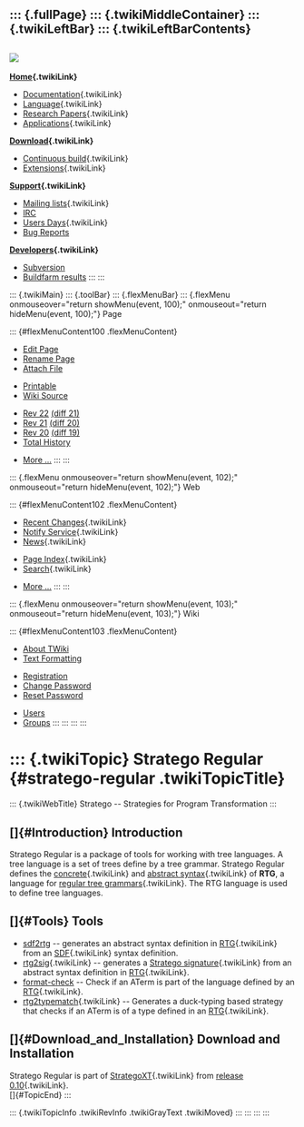 ::: {.fullPage}
::: {.twikiMiddleContainer}
::: {.twikiLeftBar}
::: {.twikiLeftBarContents}
  ----------------------------------------------------------------------------------
  [![](../pub/Stratego/StrategoLogo/StrategoLogoTextlessWhite-100px.png)](WebHome)
  ----------------------------------------------------------------------------------

**[Home](WebHome){.twikiLink}**

-   [Documentation](StrategoDocumentation){.twikiLink}
-   [Language](StrategoLanguage){.twikiLink}
-   [Research Papers](StrategoPublications){.twikiLink}
-   [Applications](StrategoApplication){.twikiLink}

**[Download](StrategoDownload){.twikiLink}**

-   [Continuous build](ContinuousBuild){.twikiLink}
-   [Extensions](AdditionalPackageDownload){.twikiLink}

**[Support](StrategoSupport){.twikiLink}**

-   [Mailing lists](MailingList){.twikiLink}
-   [IRC](irc://irc.freenode.net/#stratego)
-   [Users Days](StrategoUsersDay){.twikiLink}
-   [Bug Reports](http://yellowgrass.org/project/StrategoXT)

**[Developers](StrategoDev){.twikiLink}**

-   [Subversion](https://svn.strategoxt.org/repos/StrategoXT/strategoxt/trunk)
-   [Buildfarm
    results](http://hydra.nixos.org/jobset/strategoxt/strategoxt-release/all)
:::
:::

::: {.twikiMain}
::: {.toolBar}
::: {.flexMenuBar}
::: {.flexMenu onmouseover="return showMenu(event, 100);" onmouseout="return hideMenu(event, 100);"}
Page

::: {#flexMenuContent100 .flexMenuContent}
-   [Edit
    Page](http://www.program-transformation.org/edit/Stratego/StrategoRegular?t=1536825679)
-   [Rename
    Page](http://www.program-transformation.org/rename/Stratego/StrategoRegular)
-   [Attach
    File](http://www.program-transformation.org/attach/Stratego/StrategoRegular)

<!-- -->

-   [Printable](http://www.program-transformation.org/view/Stratego/StrategoRegular?skin=print.pattern)
-   [Wiki
    Source](http://www.program-transformation.org/view/Stratego/StrategoRegular?skin=text&raw=on&contenttype=text/plain)

<!-- -->

-   [Rev
    22](http://www.program-transformation.org/view/Stratego/StrategoRegular?rev=1.22)
    [(diff 21)](http://www.program-transformation.org/rdiff/Stratego/StrategoRegular?rev1=1.22&rev2=1.21)
-   [Rev
    21](http://www.program-transformation.org/view/Stratego/StrategoRegular?rev=1.21)
    [(diff 20)](http://www.program-transformation.org/rdiff/Stratego/StrategoRegular?rev1=1.21&rev2=1.20)
-   [Rev
    20](http://www.program-transformation.org/view/Stratego/StrategoRegular?rev=1.20)
    [(diff 19)](http://www.program-transformation.org/rdiff/Stratego/StrategoRegular?rev1=1.20&rev2=1.19)
-   [Total
    History](http://www.program-transformation.org/rdiff/Stratego/StrategoRegular)

<!-- -->

-   [More
    \...](http://www.program-transformation.org/oops/Stratego/StrategoRegular?template=oopsmore&param1=1.22&param2=1.22)
:::
:::

::: {.flexMenu onmouseover="return showMenu(event, 102);" onmouseout="return hideMenu(event, 102);"}
Web

::: {#flexMenuContent102 .flexMenuContent}
-   [Recent Changes](WebChanges){.twikiLink}
-   [Notify Service](WebNotify){.twikiLink}
-   [News](WebNews){.twikiLink}

<!-- -->

-   [Page Index](WebIndex){.twikiLink}
-   [Search](WebSearch){.twikiLink}

<!-- -->

-   [More
    \...](http://www.program-transformation.org/oops/Stratego/StrategoRegular?template=oopsmore&param1=1.22&param2=1.22)
:::
:::

::: {.flexMenu onmouseover="return showMenu(event, 103);" onmouseout="return hideMenu(event, 103);"}
Wiki

::: {#flexMenuContent103 .flexMenuContent}
-   [About
    TWiki](http://www.program-transformation.org/view/TWiki/WebHome)
-   [Text
    Formatting](http://www.program-transformation.org/view/TWiki/TextFormattingRules)

<!-- -->

-   [Registration](http://www.program-transformation.org/view/TWiki/TWikiRegistration)
-   [Change
    Password](http://www.program-transformation.org/view/TWiki/ChangePassword)
-   [Reset
    Password](http://www.program-transformation.org/view/TWiki/ResetPassword)

<!-- -->

-   [Users](http://www.program-transformation.org/view/Main/TWikiUsers)
-   [Groups](http://www.program-transformation.org/view/Main/TWikiGroups)
:::
:::
:::
:::

::: {.twikiTopic}
Stratego Regular {#stratego-regular .twikiTopicTitle}
================

::: {.twikiWebTitle}
Stratego \-- Strategies for Program Transformation
:::

[]{#Introduction} Introduction
------------------------------

Stratego Regular is a package of tools for working with tree languages.
A tree language is a set of trees define by a tree grammar. Stratego
Regular defines the [concrete](ConcreteSyntax){.twikiLink} and [abstract
syntax](AbstractSyntax){.twikiLink} of **RTG**, a language for [regular
tree grammars](RegularTreeGrammar){.twikiLink}. The RTG language is used
to define tree languages.

[]{#Tools} Tools
----------------

-   [sdf2rtg](http://hydra.nixos.org/job/strategoxt-docs/strategoxt-manual/html/latest/download/1/manual/chunk-chapter/ref-sdf2rtg.html)
    \-- generates an abstract syntax definition in
    [RTG](RegularTreeGrammar){.twikiLink} from an [SDF](SDF){.twikiLink}
    syntax definition.
-   [rtg2sig](../Tools/RtgToSig){.twikiLink} \-- generates a [Stratego
    signature](StrategoSignature){.twikiLink} from an abstract syntax
    definition in [RTG](RegularTreeGrammar){.twikiLink}.
-   [format-check](http://hydra.nixos.org/job/strategoxt-docs/strategoxt-manual/html/latest/download/1/manual/chunk-chapter/format-checking.html)
    \-- Check if an ATerm is part of the language defined by an
    [RTG](RegularTreeGrammar){.twikiLink}.
-   [rtg2typematch](../Tools/RtgToTypeMatch){.twikiLink} \-- Generates a
    duck-typing based strategy that checks if an ATerm is of a type
    defined in an [RTG](RegularTreeGrammar){.twikiLink}.

[]{#Download_and_Installation} Download and Installation
--------------------------------------------------------

Stratego Regular is part of [StrategoXT](StrategoXT){.twikiLink} from
[release 0.10](StrategoRelease010){.twikiLink}.\
[]{#TopicEnd}
:::

::: {.twikiTopicInfo .twikiRevInfo .twikiGrayText .twikiMoved}
:::
:::
:::
:::
